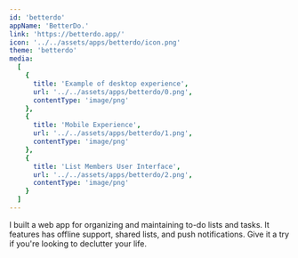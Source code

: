 ```yaml
---
id: 'betterdo'
appName: 'BetterDo.'
link: 'https://betterdo.app/'
icon: '../../assets/apps/betterdo/icon.png'
theme: 'betterdo'
media:
  [
    {
      title: 'Example of desktop experience',
      url: '../../assets/apps/betterdo/0.png',
      contentType: 'image/png'
    },
    {
      title: 'Mobile Experience',
      url: '../../assets/apps/betterdo/1.png',
      contentType: 'image/png'
    },
    {
      title: 'List Members User Interface',
      url: '../../assets/apps/betterdo/2.png',
      contentType: 'image/png'
    }
  ]
---
```


I built a web app for organizing and maintaining to-do lists and tasks. It features has offline support, shared lists, and push notifications. Give it a try if you're looking to declutter your life.
